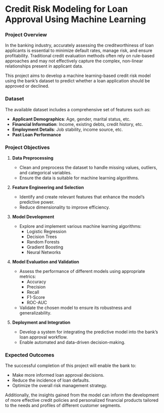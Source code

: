 # Credit Risk Modeling for Loan Approval Using Machine Learning

### Project Overview

In the banking industry, accurately assessing the creditworthiness of loan applicants is essential to minimize default rates, manage risk, and ensure profitability. Traditional credit evaluation methods often rely on rule-based approaches and may not effectively capture the complex, non-linear relationships present in applicant data. 

This project aims to develop a machine learning-based credit risk model using the bank’s dataset to predict whether a loan application should be approved or declined.

### Dataset

The available dataset includes a comprehensive set of features such as:

- **Applicant Demographics**: Age, gender, marital status, etc.
- **Financial Information**: Income, existing debts, credit history, etc.
- **Employment Details**: Job stability, income source, etc.
- **Past Loan Performance**

### Project Objectives

1. **Data Preprocessing**
   - Clean and preprocess the dataset to handle missing values, outliers, and categorical variables.
   - Ensure the data is suitable for machine learning algorithms.

2. **Feature Engineering and Selection**
   - Identify and create relevant features that enhance the model’s predictive power.
   - Reduce dimensionality to improve efficiency.

3. **Model Development**
   - Explore and implement various machine learning algorithms:
     - Logistic Regression
     - Decision Trees
     - Random Forests
     - Gradient Boosting
     - Neural Networks

4. **Model Evaluation and Validation**
   - Assess the performance of different models using appropriate metrics:
     - Accuracy
     - Precision
     - Recall
     - F1-Score
     - ROC-AUC
   - Validate the chosen model to ensure its robustness and generalizability.

5. **Deployment and Integration**
   - Develop a system for integrating the predictive model into the bank’s loan approval workflow.
   - Enable automated and data-driven decision-making.

### Expected Outcomes

The successful completion of this project will enable the bank to:

- Make more informed loan approval decisions.
- Reduce the incidence of loan defaults.
- Optimize the overall risk management strategy.

Additionally, the insights gained from the model can inform the development of more effective credit policies and personalized financial products tailored to the needs and profiles of different customer segments.
